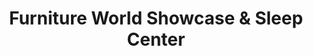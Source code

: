 ---
title: "Furniture World Showcase & Sleep Center"
url: /aberdeen/furniture-world-showcase-and-sleep-center/
shop: furniture
---